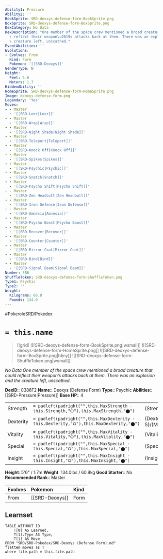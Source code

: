 ```yaml
---
Ability1: Pressure
Ability2: ''
BookSprite: SRD-deoxys-defense-form-BookSprite.png
BoxSprite: SRD-deoxys-defense-form-BoxSprite.png
DexCategory: No Data
DexDescription: "One member of the space crew mentioned a broad creature that could\
  \ reflect their weapon\u2019s attacks back at them. There was an explosion and the\
  \ creature left, unscathed."
EventAbilities: ''
Evolutions:
- Evolves: From
  Kind: Form
  Pokemon: '[[SRD-Deoxys]]'
GenderType: N
Height:
  Feet: 5.6
  Meters: 1.7
HiddenAbility: ''
HomeSprite: SRD-deoxys-defense-form-HomeSprite.png
Image: deoxys-defense-form.png
Legendary: 'Yes'
Moves:
- - Master
  - '[[SRD-Leer|Leer]]'
- - Master
  - '[[SRD-Wrap|Wrap]]'
- - Master
  - '[[SRD-Night Shade|Night Shade]]'
- - Master
  - '[[SRD-Teleport|Teleport]]'
- - Master
  - '[[SRD-Knock Off|Knock Off]]'
- - Master
  - '[[SRD-Spikes|Spikes]]'
- - Master
  - '[[SRD-Psychic|Psychic]]'
- - Master
  - '[[SRD-Snatch|Snatch]]'
- - Master
  - '[[SRD-Psycho Shift|Psycho Shift]]'
- - Master
  - '[[SRD-Zen Headbutt|Zen Headbutt]]'
- - Master
  - '[[SRD-Iron Defense|Iron Defense]]'
- - Master
  - '[[SRD-Amnesia|Amnesia]]'
- - Master
  - '[[SRD-Psycho Boost|Psycho Boost]]'
- - Master
  - '[[SRD-Recover|Recover]]'
- - Master
  - '[[SRD-Counter|Counter]]'
- - Master
  - '[[SRD-Mirror Coat|Mirror Coat]]'
- - Master
  - '[[SRD-Bind|Bind]]'
- - Master
  - '[[SRD-Signal Beam|Signal Beam]]'
Number: 386
ShuffleToken: SRD-deoxys-defense-form-ShuffleToken.png
Type1: Psychic
Type2: ''
Weight:
  Kilograms: 60.8
  Pounds: 134.0
---
```


#PokeroleSRD/Pokedex

# `= this.name`

> [!grid]
> ![[SRD-deoxys-defense-form-BookSprite.png|wsmall]]
> ![[SRD-deoxys-defense-form-HomeSprite.png]]
> ![[SRD-deoxys-defense-form-BoxSprite.png|htiny]]
> ![[SRD-deoxys-defense-form-ShuffleToken.png|wsmall]]


*No Data*
*One member of the space crew mentioned a broad creature that could reflect their weapon’s attacks back at them. There was an explosion and the creature left, unscathed.*

**DexID**:: 0386F2
**Name**:: Deoxys (Defense Form)
**Type**:: Psychic
**Abilities**:: [[SRD-Pressure|Pressure]]
**Base HP**:: 4

|           |                                                                                        |                                          |
| --------- | -------------------------------------------------------------------------------------- | ---------------------------------------- |
| Strength  | `= padleft(padright("",this.MaxStrength - this.Strength,"⭘"),this.MaxStrength,"⬤")`    | (Strength::5)/(MaxStrength::5)   |
| Dexterity | `= padleft(padright("",this.MaxDexterity - this.Dexterity,"⭘"),this.MaxDexterity,"⬤")` | (Dexterity:: 5)/(MaxDexterity::5) |
| Vitality  | `= padleft(padright("",this.MaxVitality - this.Vitality,"⭘"),this.MaxVitality,"⬤")`    | (Vitality::9)/(MaxVitality::9)   |
| Special   | `= padleft(padright("",this.MaxSpecial - this.Special,"⭘"),this.MaxSpecial,"⬤")`       | (Special::5)/(MaxSpecial::5)     |
| Insight   | `= padleft(padright("",this.MaxInsight - this.Insight,"⭘"),this.MaxInsight,"⬤")`       | (Insight::9)/(MaxInsight::9)     |

**Height**: 5'6" / 1.7m
**Weight**: 134.0lbs / 60.8kg
**Good Starter**:: No
**Recommended Rank**:: Master

| Evolves   | Pokemon        | Kind   |
|:----------|:---------------|:-------|
| From      | [[SRD-Deoxys]] | Form   |

## Learnset

```dataview
TABLE WITHOUT ID
    T[0] AS Learned,
    T[1].Type AS Type,
    T[1] AS Move
FROM "SRD/SRD-Pokedex/SRD-Deoxys (Defense Form).md"
flatten moves as T
where file.path = this.file.path
```
